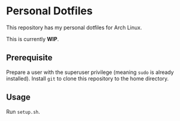 # Personal Dotfiles

This repository has my personal dotfiles for Arch Linux.

This is currently **WIP**.

## Prerequisite

Prepare a user with the superuser privilege (meaning `sudo` is already installed). Install `git` to clone this repository to the home directory.

## Usage

Run `setup.sh`.
